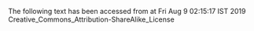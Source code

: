 The following text has been accessed from at Fri Aug 9 02:15:17 IST 2019
Creative_Commons_Attribution-ShareAlike_License
